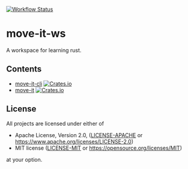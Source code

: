[![Workflow Status](https://github.com/BigPapa314/move-it-ws/workflows/CI/badge.svg)](https://github.com/BigPapa314/move-it-ws/actions?query=workflow%3A%22CI%22)

# move-it-ws

A workspace for learning rust. 

## Contents

* [move-it-cli](./move-it-cli/README.md) [![Crates.io](https://img.shields.io/crates/v/move-it-cli.svg)](https://crates.io/crates/move-it-cli)
* [move-it](./move-it/README.md) [![Crates.io](https://img.shields.io/crates/v/move-it.svg)](https://crates.io/crates/move-it)

## License

All projects are licensed under either of

* Apache License, Version 2.0, ([LICENSE-APACHE](LICENSE-APACHE) or https://www.apache.org/licenses/LICENSE-2.0)
* MIT license ([LICENSE-MIT](LICENSE-MIT) or https://opensource.org/licenses/MIT)

at your option.

